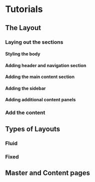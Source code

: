 # Tutorials

## The Layout

### Laying out the sections
#### Styling the body
#### Adding header and navigation section
#### Adding the main content section
#### Adding the sidebar
#### Adding additional content panels

### Add the content



## Types of Layouts

### Fluid

### Fixed



## Master and Content pages